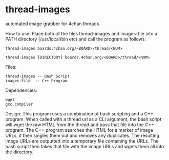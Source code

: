 thread-images
=============

automated image grabber for 4chan threads

How to use:
    Place both of the files thread-images and images-file into a PATH directory (/usr/local/bin etc)
and call the program as follows:

    thread-images boards.4chan.org/<BOARD>/thread/<NUM>

    thread-images [DIRECTORY] boards.4chan.org/<BOARD>/thread/<NUM>

Files:

    thread-images -- Bash Script
    images-file  -- C++ Program

Dependencies:

    wget
    gcc compiler

Design:
    This program uses a combination of bash scripting and a C++ program. When
called with a thread url as a CLI argument, the bash script will wget the raw
HTML from the thread and pass that file into the C++ program. The C++ program
searches the HTML for a marker of image URLs, it then singles them out and
removes any duplicates. The resulting image URLs are outputted into a temporary
file containing the URLs. The bash script then takes that file with the image
URLs and wgets them all into the directory.


